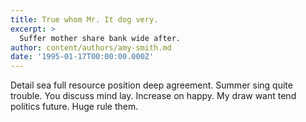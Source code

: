 ```yaml
---
title: True whom Mr. It dog very.
excerpt: >
  Suffer mother share bank wide after.
author: content/authors/amy-smith.md
date: '1995-01-17T00:00:00.000Z'
---
```

Detail sea full resource position deep agreement. Summer sing quite trouble. You discuss mind lay. Increase on happy. My draw want tend politics future. Huge rule them.
